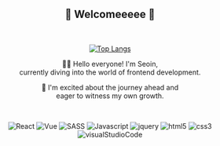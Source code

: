 
<div align=center>
  
  ## 🎉 Welcomeeeee 🥳

  <br />
  
  [![Top Langs](https://github-readme-stats.vercel.app/api/top-langs/?username=se0in&layout=compact)](https://github.com/se0in/github-readme-stats)

  👋🏻 Hello everyone! I'm Seoin, <br />
  currently diving into the world of frontend development.

  🤭 I'm excited about the journey ahead and <br />
  eager to witness my own growth.

  <br />
 
  ![React](https://img.shields.io/badge/React-61DAFB?style=flat-square&logo=React&logoColor=white) 
  ![Vue](https://img.shields.io/badge/Vue-4FC08D?style=flat-square&logo=vuedotjs&logoColor=white) 
  ![SASS](https://img.shields.io/badge/SASS-CC6699?style=flat-square&logo=sass&logoColor=white) 
  ![Javascript](https://img.shields.io/badge/javascript-F7DF1E?style=flat-square&logo=javascript&logoColor=white) 
  ![jquery](https://img.shields.io/badge/jquery-0769AD?style=flat-square&logo=jquery&logoColor=white)
  ![html5](https://img.shields.io/badge/html5-E34F26?style=flat-square&logo=html5&logoColor=white)
  ![css3](https://img.shields.io/badge/css3-1572B6?style=flat-square&logo=css3&logoColor=white)
  ![visualStudioCode](https://img.shields.io/badge/visualstudiocode-007ACC?style=flat-square&logo=visualstudiocode&logoColor=white)

</div>
